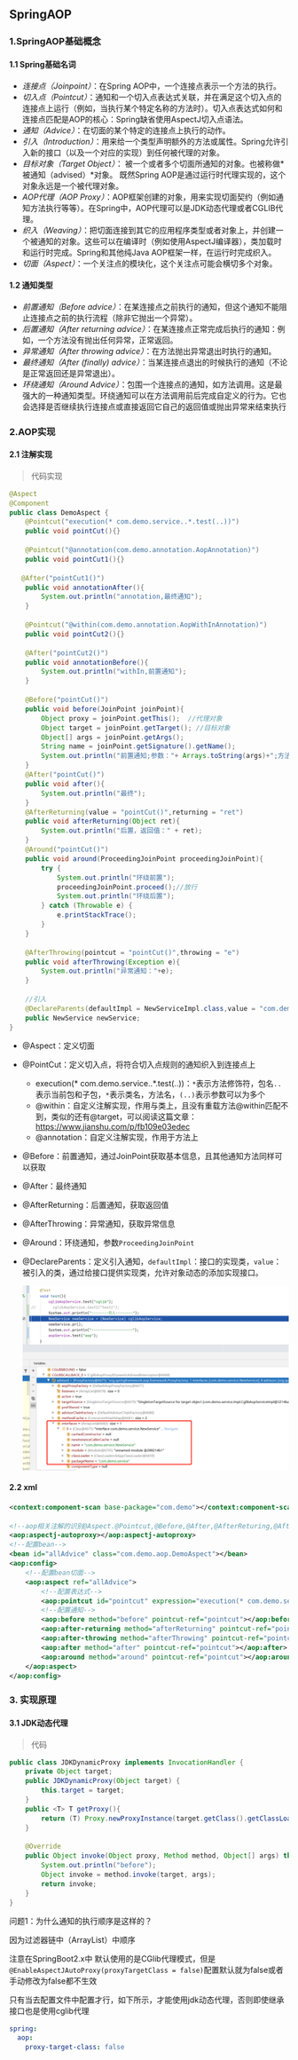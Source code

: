 ## SpringAOP
### 1.SpringAOP基础概念

#### 1.1 Spring基础名词

- *连接点（Joinpoint）*：在Spring AOP中，一个连接点表示一个方法的执行。
- *切入点（Pointcut）*：通知和一个切入点表达式关联，并在满足这个切入点的连接点上运行（例如，当执行某个特定名称的方法时）。切入点表达式如何和连接点匹配是AOP的核心：Spring缺省使用AspectJ切入点语法。
- *通知（Advice）*：在切面的某个特定的连接点上执行的动作。
- *引入（Introduction）*：用来给一个类型声明额外的方法或属性。Spring允许引入新的接口（以及一个对应的实现）到任何被代理的对象。
- *目标对象（Target Object）*： 被一个或者多个切面所通知的对象。也被称做*被通知（advised）*对象。 既然Spring AOP是通过运行时代理实现的，这个对象永远是一个被代理对象。
- *AOP代理（AOP Proxy）*：AOP框架创建的对象，用来实现切面契约（例如通知方法执行等等）。在Spring中，AOP代理可以是JDK动态代理或者CGLIB代理。
- *织入（Weaving）*：把切面连接到其它的应用程序类型或者对象上，并创建一个被通知的对象。这些可以在编译时（例如使用AspectJ编译器），类加载时和运行时完成。Spring和其他纯Java AOP框架一样，在运行时完成织入。
- *切面（Aspect）*：一个关注点的模块化，这个关注点可能会横切多个对象。

#### 1.2 通知类型

- *前置通知（Before advice）*：在某连接点之前执行的通知，但这个通知不能阻止连接点之前的执行流程（除非它抛出一个异常）。
- *后置通知（After returning advice）*：在某连接点正常完成后执行的通知：例如，一个方法没有抛出任何异常，正常返回。
- *异常通知（After throwing advice）*：在方法抛出异常退出时执行的通知。
- *最终通知（After (finally) advice）*：当某连接点退出的时候执行的通知（不论是正常返回还是异常退出）。
- *环绕通知（Around Advice）*：包围一个连接点的通知，如方法调用。这是最强大的一种通知类型。环绕通知可以在方法调用前后完成自定义的行为。它也会选择是否继续执行连接点或直接返回它自己的返回值或抛出异常来结束执行

### 2.AOP实现

#### 2.1 注解实现

> 代码实现

```java
@Aspect
@Component
public class DemoAspect {
    @Pointcut("execution(* com.demo.service..*.test(..))")
    public void pointCut(){}

    @Pointcut("@annotation(com.demo.annotation.AopAnnotation)")
    public void pointCut1(){}

   @After("pointCut1()")
    public void annotationAfter(){
        System.out.println("annotation,最终通知");
    }

    @Pointcut("@within(com.demo.annotation.AopWithInAnnotation)")
    public void pointCut2(){}
    
    @After("pointCut2()")
    public void annotationBefore(){
        System.out.println("withIn,前置通知");
    }

    @Before("pointCut()")
    public void before(JoinPoint joinPoint){
        Object proxy = joinPoint.getThis();  //代理对象
        Object target = joinPoint.getTarget(); //目标对象
        Object[] args = joinPoint.getArgs();
        String name = joinPoint.getSignature().getName();
        System.out.println("前置通知;参数："+ Arrays.toString(args)+";方法名："+name);
    }
    @After("pointCut()")
    public void after(){
        System.out.println("最终");
    }
    @AfterReturning(value = "pointCut()",returning = "ret")
    public void afterReturning(Object ret){
        System.out.println("后置，返回值：" + ret);
    }
    @Around("pointCut()")
    public void around(ProceedingJoinPoint proceedingJoinPoint){
        try {
            System.out.println("环绕前置");
            proceedingJoinPoint.proceed();//放行
            System.out.println("环绕后置");
        } catch (Throwable e) {
            e.printStackTrace();
        }
    }

    @AfterThrowing(pointcut = "pointCut()",throwing = "e")
    public void afterThrowing(Exception e){
        System.out.println("异常通知："+e);
    }

    //引入
    @DeclareParents(defaultImpl = NewServiceImpl.class,value = "com.demo.service.impl.CglibAopServiceImpl")
    public NewService newService;
}
```

- @Aspect：定义切面

- @PointCut：定义切入点，将符合切入点规则的通知织入到连接点上

  - execution(* com.demo.service..*.test(..))：` * `表示方法修饰符，包名`..`表示当前包和子包，` * `表示类名，方法名，`(..)`表示参数可以为多个
  - @within：自定义注解实现，作用与类上，且没有重载方法@within匹配不到，类似的还有@target，可以阅读这篇文章：https://www.jianshu.com/p/fb109e03edec
  - @annotation：自定义注解实现，作用于方法上

- @Before：前置通知，通过JoinPoint获取基本信息，且其他通知方法同样可以获取

- @After：最终通知

- @AfterReturning：后置通知，获取返回值

- @AfterThrowing：异常通知，获取异常信息

- @Around：环绕通知，参数`ProceedingJoinPoint`

- @DeclareParents：定义引入通知，`defaultImpl`：接口的实现类，`value`：被引入的类，通过给接口提供实现类，允许对象动态的添加实现接口。

  ![image-20210811014733704](image-20210811014733704.png)

#### 2.2 xml

```xml
<context:component-scan base-package="com.demo"></context:component-scan>

<!--aop相关注解的识别@Aspect.@Pointcut,@Before,@After,@AfterReturing,@AfterThrowing，@Around-->
<aop:aspectj-autoproxy></aop:aspectj-autoproxy>
<!--配置bean-->
<bean id="allAdvice" class="com.demo.aop.DemoAspect"></bean>
<aop:config>
    <!--配置bean切面-->
    <aop:aspect ref="allAdvice">
        <!--配置表达式-->
        <aop:pointcut id="pointcut" expression="execution(* com.demo.service..*.test(..))"></aop:pointcut>
        <!--配置通知-->
        <aop:before method="before" pointcut-ref="pointcut"></aop:before>
        <aop:after-returning method="afterReturning" pointcut-ref="pointcut" returning="ret"></aop:after-returning>
        <aop:after-throwing method="afterThrowing" pointcut-ref="pointcut" throwing="e"></aop:after-throwing>
        <aop:after method="after" pointcut-ref="pointcut"></aop:after>
        <aop:around method="around" pointcut-ref="pointcut"></aop:around>
    </aop:aspect>
</aop:config>
```


### 3. 实现原理
#### 3.1 JDK动态代理

> 代码

```java
public class JDKDynamicProxy implements InvocationHandler {
    private Object target;
    public JDKDynamicProxy(Object target) {
        this.target = target;
    }
    public <T> T getProxy(){
        return (T) Proxy.newProxyInstance(target.getClass().getClassLoader(),target.getClass().getInterfaces(),this);
    }

    @Override
    public Object invoke(Object proxy, Method method, Object[] args) throws Throwable {
        System.out.println("before");
        Object invoke = method.invoke(target, args);
        return invoke;
    }
}
```




问题1：为什么通知的执行顺序是这样的？

因为过滤器链中（ArrayList）中顺序

注意在SpringBoot2.x中 默认使用的是CGlib代理模式，但是`@EnableAspectJAutoProxy(proxyTargetClass = false)`配置默认就为false或者手动修改为false都不生效

只有当去配置文件中配置才行，如下所示，才能使用jdk动态代理，否则即使继承接口也是使用cglib代理

```yaml
spring:
  aop:
    proxy-target-class: false
```



 

